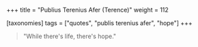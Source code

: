+++
title = "Publius Terenius Afer (Terence)"
weight = 112

[taxonomies]
tags = ["quotes", "publis terenius afer", "hope"]
+++

> "While there's life, there's hope."
